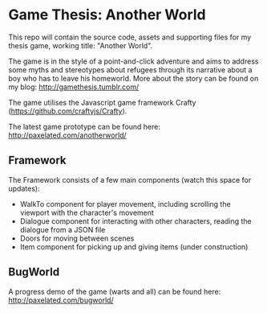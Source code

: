 Game Thesis: Another World
================================

This repo will contain the source code, assets and supporting files for my thesis game, working title: "Another World". 

The game is in the style of a point-and-click adventure and aims to address some myths and stereotypes about refugees through its narrative about a boy who has to leave his homeworld. More about the story can be found on my blog: http://gamethesis.tumblr.com/

The game utilises the Javascript game framework Crafty (https://github.com/craftyjs/Crafty).

The latest game prototype can be found here: http://paxelated.com/anotherworld/

Framework
-----------

The Framework consists of a few main components (watch this space for updates):

* WalkTo component for player movement, including scrolling the viewport with the character's movement
* Dialogue component for interacting with other characters, reading the dialogue from a JSON file
* Doors for moving between scenes
* Item component for picking up and giving items (under construction)

BugWorld
------------

A progress demo of the game (warts and all) can be found here: http://paxelated.com/bugworld/